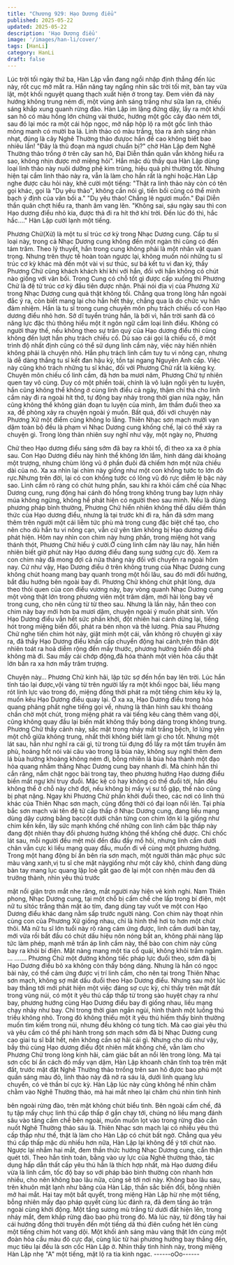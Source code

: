 ```yaml
---
title: "Chương 929: Hạo Dương điểu"
published: 2025-05-22
updated: 2025-05-22
description: 'Hạo Dương điểu'
image: '/images/han-li/cover/'
tags: [HanLi]
category: HanLi
draft: false
---
```


Lúc trời tối ngày thứ ba, Hàn Lập vẫn đang ngồi nhập định thẳng
đến lúc này, rốt cục mở mắt ra. Hắn nâng tay ngẩng nhìn sắc trời
tối mịt, bàn tay vừa lật, một khối nguyệt quang thạch xuất hiện ở
trong tay. Đem viên đá này hướng không trung ném đi, một vùng
ánh sáng trắng như sữa lan ra, chiếu sáng khắp xung quanh rừng
đào.
Hàn Lập im lặng đứng dậy, lấy ra một khối san hô có màu hồng
lớn chừng vài thước, hướng một gốc cây đào ném tới, sau đó lại
móc ra một cái hộp ngọc, mở nắp hộp lộ ra một gốc linh thảo
mỏng manh có mười ba lá. Linh thảo có màu trắng, tỏa ra ánh
sáng nhàn nhạt, đúng là cây Nghê Thường thảo đưựoc hắn đề
cao không biết bao nhiêu lần!
"Đây là thủ đoạn mà ngươi chuẩn bị?" chờ Hàn Lập đem Nghê
Thường thảo trồng ở trên cây san hô, Đại Diễn thần quân vẫn
không hiểu ra sao, không nhịn được mở miệng hỏi".
Hắn mặc dù thấy qua Hàn Lập dùng loại linh thảo này nuôi dưỡng
phệ kim trùng, hiệu quả phi thường tốt. Nhưng hiện tại cầm linh
thảo này ra, vẫn là làm cho hắn rất là nghi hoặc.Hàn Lập nghe
được câu hỏi này, khẽ cười một tiếng:
"Thật ra linh thảo này còn có tên gọi khác, gọi là "Dụ yêu thảo",
không cần nói gì, tiền bối cũng có thể minh bạch ý định của vãn
bối a."
"Dụ yêu thảo! Chẳng lẽ ngươi muốn." Đại Diễn thần quân chợt
hiểu ra, thanh âm vang lên.
"Không sai, sáu ngày sau thì con Hạo dương điểu nhỏ kia, được
thả đi ra hít thở khí trời. Đến lúc đó thì, hắc hắc...." Hàn Lập cười
lạnh một tiếng.

Phương Chử(Xử) là một tu sĩ trúc cơ kỳ trong Nhạc Dương cung.
Cấp tu sĩ loại này, trong cả Nhạc Dương cung không đến một
ngàn thì cũng có đến tám trăm. Theo lý thuyết, hắn trong cung
không phải là một nhân vật quan trọng. Nhưng trên thực tế hoàn
toàn ngược lại, không muốn nói những tu sĩ trúc cơ kỳ khác mà
đến một vài vị sư thúc, sư bá kết tu vi đan kỳ, thấy Phương Chử
cũng khách khách khí khí với hắn, đối với hắn không có chút nào
giống với vãn bối. Trong Cung có chỗ tốt gì được cấp xuống thì
Phương Chử là đệ tử trúc cơ kỳ đầu tiên được nhận.
Phải nói địa vị của Phương Xử trong Nhạc Dương cung quả thật
không tồi. Chẳng qua trong lòng hắn ngoài đắc ý ra, còn biết
mang lại cho hắn hết thảy, chẳng qua là do chức vụ hắn đảm
nhiệm. Hắn là tu sĩ trong cung chuyên môn phụ trách chiếu cố con
Hạo dương điểu nhỏ hơn. Sở dĩ tuyển trúng hắn, là bởi vì, hắn trời
sanh đã có năng lực đặc thù thông hiểu một ít ngôn ngữ cầm loại
linh điểu. Không có người thay thế, nếu không theo sự trân quý
của Hạo dương điểu thì cũng không đến lượt hắn phụ trách chiếu
cố.
Dù sao cái gọi là chiếu cố, ở một trình độ nhất định cũng có thể
sử dụng linh cầm này, việc này hiển nhiên không phải là chuyện
nhỏ. Hắn phụ trách linh cầm tuy tu vi nông cạn, nhưng là dễ dàng
thắng tu sĩ kết đan hậu kỳ, tồn tại ngang Nguyên Anh cấp. Việc
này cũng khó trách những tu sĩ khác, đối với Phương Chử rất là
kiêng kỵ. Chuyên môn chiếu cố linh cầm, đã hơn ba mươi năm,
Phương Chử tự nhiên quen tay vô cùng.
Duy có một phiền toái, chính là vô luận ngồi yên tu luyện, hắn
cũng không thể không ở cùng linh điểu cả ngày, thậm chí thả cho
linh cầm này đi ra ngoài hít thở, tự động bay nhảy trong thời gian
nửa ngày, hắn cũng không thể không gián đoạn tu luyện của
mình, âm thầm đuổi theo xa xa, đề phòng xảy ra chuyện ngoài ý
muốn. Bất quá, đối với chuyện này Phương Xử một điểm cũng
không lo lắng. Thiên Nhạc sơn mạch mười vạn dặm toàn bộ đều
là phạm vi Nhạc Dương cung khống chế, lại có thể xảy ra chuyện
gì.
Trong lòng thản nhiên suy nghĩ như vậy, một ngày nọ, Phương

Chử theo Hạo dương điểu sáng sớm đã bay ra khỏi tổ, đi theo xa
xa ở phía sau. Con Hạo Dương điểu này hình thể không lớn lắm,
hình dáng dài khoảng một trượng, nhưng chùm lông vũ ở phần
đuôi đã chiếm hơn một nửa chiều dài của nó. Xa xa nhìn lại chim
này giống như một con khổng tước to lớn đỏ rực.Nhưng trên đời,
lại có con khổng tước có lông vũ đỏ rực diễm lệ bậc này sao. Linh
cầm rõ ràng có chút hưng phấn, sau khi ra khỏi cấm chế của
Nhạc Dương cung, rung động hai cánh đỏ hồng trong không trung
bay lượn nhảy múa không ngừng, không hề phát hiện có người
theo sau mình.
Nếu là dùng phương pháp bình thường, Phương Chử hiển nhiên
không thể dấu diếm thần thức của Hạo dương điểu, nhưng là tại
trước khi đi ra, hắn đã sớm mang thêm trên người một cái liễm
tức phù mà trong cung đặc biệt chế tạo, cho nên cho dù hắn tu vi
nông cạn, vẫn cứ yên tâm không bị Hạo dương điểu phát hiện.
Hôm nay nhìn con chim này hưng phấn, trong miệng hót vang
thánh thót, Phương Chử hiểu ý cười.Ở cùng linh cầm này lâu nay,
hắn hiển nhiên biết giờ phút này Hạo dương điểu đang sung
sướng cực độ. Xem ra con chim này đã mong đợi cả nửa tháng
này đối với chuyến ra ngoài hôm nay.
Cứ như vậy, Hạo Dương điểu ở trên không trung của Nhạc Dương
cung không chút hoang mang bay quanh trong một hồi lâu, sau
đó mới đổi hướng, bắt đầu hướng bên ngoài bay đi. Phương Chử
không chút phật lòng, dựa theo thói quen của con điểu vương này,
bay vòng quanh Nhạc Dương cung một vòng thật lớn trong
phương viên một trăm dặm, mới hài lòng bay về trong cung, cho
nên cũng từ từ theo sau. Nhưng là lần này, hắn theo con chim này
bay mới hơn ba mươi dặm, chuyện ngoài ý muốn phát sinh.
Vốn Hạo Dương điểu vẫn hết sức phấn khởi, đột nhiên hai cánh
dừng lại, tiếng hót trong miệng biến đổi, phát ra bén nhọn và thê
lương. Phía sau Phương Chử nghe tiến chim hót này, giật mình
một cái, vẫn không rõ chuyện gì xảy ra, đã thấy Hạo Dương điểu
khẩn cấp chuyển động hai cánh,trên thân đột nhiên toát ra hoả
diễm rộng đến mấy thước, phương hướng biến đổi phá không mà
đi. Sau mấy cái chớp động,đã hóa thành một viên hỏa cầu thật
lớn bắn ra xa hơn mấy trăm trượng.

Chuyện này…
Phương Chử kinh hãi, lập tức sợ đến hồn bay lên trời. Lúc hắn
tỉnh táo lại được,vội vàng từ trên người lấy ra một khối ngọc bài,
liều mạng rót linh lực vào trong đó, miệng đồng thời phát ra một
tiếng chim kêu kỳ lạ, muốn kêu Hạo Dương điểu quay lại.
Ở xa xa, Hạo Dương điểu trong hỏa quang phảng phất nghe tiếng
gọi về, nhưng là thân hình sau khi thoáng chần chờ một chút,
trong miệng phát ra vài tiếng kêu càng thêm vang dội, cũng không
quay đầu lại biến mất không thấy bóng dáng trong không trung.
Phương Chử thấy cảnh này, sắc mặt trong nháy mắt trắng bệch,
lơ lửng yên một chỗ giữa không trung, nhất thời không biết làm gì
cho tốt. Nhưng một lát sau, hắn như nghĩ ra cái gì, từ trong túi
đựng đồ lấy ra một tấm truyền âm phù, hoảng hốt nói vài câu vào
trong lá bùa này, không suy nghĩ thêm đem lá bùa hướng khoảng
không ném đi, bỗng nhiên lá bùa hóa thành một đạo hỏa quang
nhắm thẳng Nhạc Dương cung bay nhanh đi.
Mà chính hắn thì cắn răng, nắm chặt ngọc bài trong tay, theo
phương hướng Hạo dương điểu biến mất ngự khí truy đuổi. Mặc
kệ có hay không có thể đuổi tới, hắn đều không thể ở chỗ này chờ
đợi, nếu không bị mấy vị sư tổ gặp, thế nào cũng bị phạt nặng.
Ngay khi Phương Chử phấn khởi đuổi theo, các nơi có linh thú
khác của Thiên Nhạc sơn mạch, cũng đồng thời có đại loạn nổi
lên. Tại phía bắc sơn mạch vài tên đệ tử cấp thấp ở Nhạc Dương
cung, đang liều mạng dùng dây cương bằng bạccột dưới chân
từng con chim lớn kì lạ giống như chim kền kền, lấy sức mạnh
khống chế những con linh cầm bậc thấp này đang đột nhiên thay
đổi phương hướng không thể khống chế được. Chỉ chốc lát sau,
mỗi người đều mệt mỏi đến đầu đầy mồ hôi, nhưng linh cầm dưới
chân vẫn cực kì liều mạng quay đầu, muốn đi về cùng một
phương hướng.
Trong một hang động bí ẩn bên rìa sơn mạch, một người thân
mặc phục sức màu vàng xanh,vị tu sĩ che mặt nàygiống như một
cây khô, chính đang dùng bàn tay mang lục quang lập loè gắt gao
đè lại một con nhện màu đen dã trưởng thành, nhìn yêu thú trước

mặt nổi giận trợn mắt nhe răng, mắt người này hiện vẻ kinh nghi.
Nam Thiên phong, Nhạc Dương cung, tại một chỗ bị cấm chế che
lấp trong bí điện, một nữ tu sĩtóc trắng thân mặt áo tím, đang dùng
tay vuốt ve một con Hạo Dương điểu khác dang nằm sấp trước
người nàng. Con chim này thoạt nhìn cùng con của Phương Xử
giống nhau, chỉ là hình thể hơi to hơn một chút thôi.
Mà nữ tu sĩ lớn tuổi này rõ ràng cảm ứng được, linh cầm duới bàn
tay, mới vừa rồi bắt đầu có chút dấu hiệu nôn nóng bất an, không
phải nàng lập tức làm phép, mạnh mẽ trấn áp linh cầm này, thế
bào con chim này cũng bay ra khỏi bí điện. Mặt nàng mang một
tia cổ quái, không khỏi trầm ngâm.
… …….
Phương Chử một đường không tiếc pháp lực đuổi theo, sớm đã bị
Hạo Dương điểu bỏ xa không còn thấy bóng dáng. Nhưng là hắn
có ngọc bài này, có thể cảm ứng được vị trí linh cầm, cho nên tại
trong Thiên Nhạc sơn mạch, không sợ mất dấu đuổi theo Hạo
Dương điểu. Nhưng sau một lúc bay thẳng tới mới phát hiện một
việc đáng sợ cực kỳ, chỉ thấy trên mặt đất trong vùng núi, có một
ít yêu thú cấp thấp từ trong sào huyệt chạy ra như bay, phương
hướng cùng Hạo Dương điểu bay đi giống nhau, liều mạng chạy
nhảy như bay.
Chỉ trong thời gian ngắn ngủi, hình thành một luồng thú triều
không nhỏ. Trong đó không thiếu một ít yêu thú hiếm thấy bình
thường muốn tìm kiếm trong núi, nhưng đều không có tung tích.
Mà cao giai yêu thú và yêu cầm có thể phi hành trong sơn mạch
sớm đã bị Nhạc Dương cung cao giai tu sĩ bắt hết, nên không cần
sợ hãi cái gì. Nhưng cho dù như vậy, bầy thú cùng Hạo dương
điểu đột nhiên mất khống chế, vẫn làm cho Phương Chử trong
lòng kinh hãi, cảm giác bất an nổi lên trong lòng.
Mà tại sơn cốc bí ẩn cách đó mấy vạn dặm, Hàn Lập khoanh
chân tĩnh toạ trên mặt đất, trước mặt đặt Nghê Thường thảo
trrồng trên san hô đựơc bao phủ một quần sáng màu đỏ, linh thảo
này đã nở ra sáu lá, dưới linh quang lưu chuyển, có vẻ thần bí
cực kỳ. Hàn Lập lúc này cũng không hề nhìn chằm chằm vào
Nghê Thường thảo, mà hai mắt nheo lại chăm chú nhìn tình hình

bên ngoài rừng đào, trên mặt không chút biểu tình.
Bên ngoài cấm chế, đã tụ tập mấy chục linh thú cấp thấp ở gần
chạy tới, chúng nó liều mạng đánh sâu vào tầng cấm chế bên
ngoài, muốn muốn lọt vào trong rừng đào cắn nuốt Nghê Thường
thảo sáu lá. Thiên Nhạc sơn mạch lại có nhiều yêu thú cấp thấp
như thế, thật là làm cho Hàn Lập có chút bất ngờ. Chẳng qua yêu
thú cấp thấp mặc dù nhiều hơn nữa, Hàn Lập lại không để ý tới
chút nào. Ngược lại nhắm hai mắt, đem thần thức hướng Nhạc
Dương cung, cẩn thận quét tới.
Theo hắn tính toán, bằng vào uy lực của Nghê thường thảo, tác
dụng hấp dẫn thất cấp yêu thú hẳn là thích hợp nhất, mà Hạo
dương điểu vừa là linh cầm, tốc độ bay so với pháp bảo bình
thường còn nhanh hơn nhiều, cho nên không bao lâu nữa, cũng
sẽ tới nơi này. Không bao lâu sau, trên khuôn mặt lạnh như băng
của Hàn Lập, thần sắc biến đổi, bỗng nhiên mở hai mắt. Hai tay
một bắt quyết, trong miệng Hàn Lập hừ nhẹ một tiếng, bỗng nhiên
mấy đạo pháp quyết cùng lúc đánh ra, đã đem tầng ảo trận ngoài
cùng khởi động.
Một tầng sương mù trắng từ dưới đất hiện lên, trong nháy mắt,
đem khắp rừng đào bao phủ trong đó. Mà lúc này, từ đông tây hai
cái hướng đồng thời truyền đến một tiếng dã thú điên cuồng hét
lên cùng một tiếng chim hót vang dội. Một khối ánh sáng màu
vàng thật lớn cùng một đoàn hỏa cầu màu đỏ cực đại, cùng lúc từ
hai phương hướng bay thẳng đến, mục tiêu lại đều là sơn cốc Hàn
Lập ở. Nhìn thấy tình hình này, trong miệng Hàn Lập nhẹ "A" một
tiếng, mặt lộ ra tia kinh ngạc.
------oOo------
